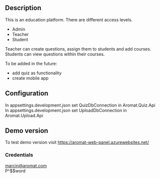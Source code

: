 ## Description

This is an education platform. There are different access levels. 
* Admin
* Teacher
* Student

Teacher can create questions, assign them to students and add courses.  
Students can view questions within their courses.

To be added in the future:
* add quiz as functionality
* create mobile app


## Configuration

In appsettings.development.json set QuizDbConnection in Aromat.Quiz.Api  
In appsettings.development.json set UploadDbConnection in Aromat.Upload.Api

## Demo version
To test demo version visit https://aromat-web-panel.azurewebsites.net/
### Credentials
marcin@aromat.com     
P^$$word
